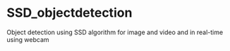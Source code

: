# SSD_objectdetection
Object detection using SSD algorithm for image and video and in real-time using webcam
